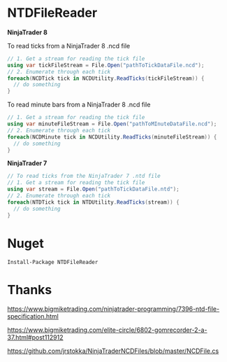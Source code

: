 # NTDFileReader

**NinjaTrader 8**

 To read ticks from a NinjaTrader 8 .ncd file
```csharp
// 1. Get a stream for reading the tick file
using var tickFileStream = File.Open("pathToTickDataFile.ncd");
// 2. Enumerate through each tick
foreach(NCDTick tick in NCDUtility.ReadTicks(tickFileStream)) { 
  // do something
}
```


 To read minute bars from a NinjaTrader 8 .ncd file
```csharp
// 1. Get a stream for reading the tick file
using var minuteFileStream = File.Open("pathToMInuteDataFile.ncd");
// 2. Enumerate through each tick
foreach(NCDMinute tick in NCDUtility.ReadTicks(minuteFileStream)) { 
  // do something
}
```

**NinjaTrader 7**

```csharp
// To read ticks from the NinjaTrader 7 .ntd file
// 1. Get a stream for reading the tick file
using var stream = File.Open("pathToTickDataFile.ntd");
// 2. Enumerate through each tick
foreach(NTDTick tick in NTDUtility.ReadTicks(stream)) { 
  // do something
}
```

# Nuget
`Install-Package NTDFileReader`

# Thanks
https://www.bigmiketrading.com/ninjatrader-programming/7396-ntd-file-specification.html

https://www.bigmiketrading.com/elite-circle/6802-gomrecorder-2-a-37.html#post112912

 https://github.com/jrstokka/NinjaTraderNCDFiles/blob/master/NCDFile.cs